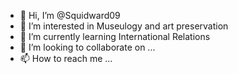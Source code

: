 - 👋 Hi, I’m @Squidward09
- 👀 I’m interested in Museulogy and art preservation
- 🌱 I’m currently learning International Relations 
- 💞️ I’m looking to collaborate on ...
- 📫 How to reach me ...

<!---
Squidward09/Squidward09 is a ✨ special ✨ repository because its `README.md` (this file) appears on your GitHub profile.
You can click the Preview link to take a look at your changes.
--->
